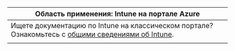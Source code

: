 |Область применения: Intune на портале Azure |
|--|
|Ищете документацию по Intune на классическом портале? Ознакомьтесь с [общими сведениями об Intune](/intune/introduction-intune?toc=/intune-classic/toc.json).|
| |
